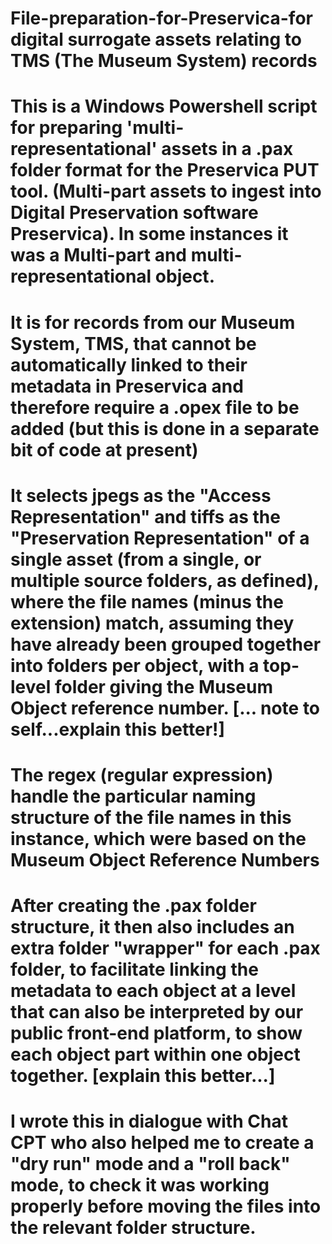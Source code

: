 # File-preparation-for-Preservica-for digital surrogate assets relating to TMS (The Museum System) records
# This is a Windows Powershell script for preparing 'multi-representational' assets in a .pax folder format for the Preservica PUT tool. (Multi-part assets to ingest into Digital Preservation software Preservica). In some instances it was a Multi-part and multi-representational object.
# It is for records from our Museum System, TMS, that cannot be automatically linked to their metadata in Preservica and therefore require a .opex file to be added (but this is done in a separate bit of code at present)
# It selects jpegs as the "Access Representation" and tiffs as the "Preservation Representation" of a single asset (from a single, or multiple source folders, as defined), where the file names (minus the extension) match, assuming they have already been grouped together into folders per object, with a top-level folder giving the Museum Object reference number. [... note to self...explain this better!]
# The regex (regular expression) handle the particular naming structure of the file names in this instance, which were based on the Museum Object Reference Numbers
# After creating the .pax folder structure, it then also includes an extra folder "wrapper" for each .pax folder, to facilitate linking the metadata to each object at a level that can also be interpreted by our public front-end platform, to show each object part within one object together. [explain this better...]
# I wrote this in dialogue with Chat CPT who also helped me to create a "dry run" mode and a "roll back" mode, to check it was working properly before moving the files into the relevant folder structure.
